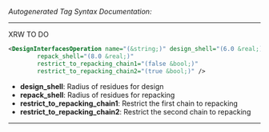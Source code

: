 <!-- THIS IS AN AUTOGENERATED FILE: Don't edit it directly, instead change the schema definition in the code itself. -->

_Autogenerated Tag Syntax Documentation:_

---
XRW TO DO

```xml
<DesignInterfacesOperation name="(&string;)" design_shell="(6.0 &real;)"
        repack_shell="(8.0 &real;)"
        restrict_to_repacking_chain1="(false &bool;)"
        restrict_to_repacking_chain2="(true &bool;)" />
```

-   **design_shell**: Radius of residues for design
-   **repack_shell**: Radius of residues for repacking
-   **restrict_to_repacking_chain1**: Restrict the first chain to repacking
-   **restrict_to_repacking_chain2**: Restrict the second chain to repacking

---

